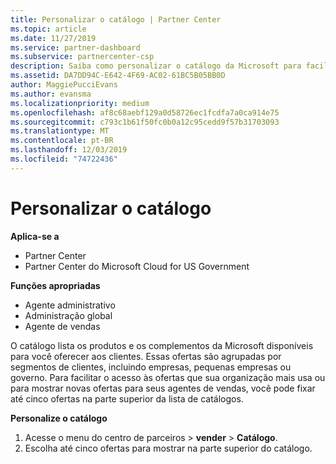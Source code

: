 ```yaml
---
title: Personalizar o catálogo | Partner Center
ms.topic: article
ms.date: 11/27/2019
ms.service: partner-dashboard
ms.subservice: partnercenter-csp
description: Saiba como personalizar o catálogo da Microsoft para facilitar o acesso às ofertas de parceiros ou aos produtos que a sua organização utiliza mais.
ms.assetid: DA7DD94C-E642-4F69-AC02-61BC5B05BB0D
author: MaggiePucciEvans
ms.author: evansma
ms.localizationpriority: medium
ms.openlocfilehash: af8c68aebf129a0d58726ec1fcdfa7a0ca914e75
ms.sourcegitcommit: c793c1b61f50fc0b0a12c95cedd9f57b31703093
ms.translationtype: MT
ms.contentlocale: pt-BR
ms.lasthandoff: 12/03/2019
ms.locfileid: "74722436"
---
```

# <a name="customize-the-catalog"></a>Personalizar o catálogo

**Aplica-se a**

-  Partner Center
-  Partner Center do Microsoft Cloud for US Government

**Funções apropriadas**

- Agente administrativo
- Administração global
- Agente de vendas

O catálogo lista os produtos e os complementos da Microsoft disponíveis para você oferecer aos clientes. Essas ofertas são agrupadas por segmentos de clientes, incluindo empresas, pequenas empresas ou governo. Para facilitar o acesso às ofertas que sua organização mais usa ou para mostrar novas ofertas para seus agentes de vendas, você pode fixar até cinco ofertas na parte superior da lista de catálogos.

**Personalize o catálogo**

1.  Acesse o menu do centro de parceiros &gt; **vender** &gt; **Catálogo**.
2.  Escolha até cinco ofertas para mostrar na parte superior do catálogo.

 

 



